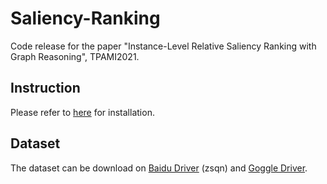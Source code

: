 # Saliency-Ranking
Code release for the paper "Instance-Level Relative Saliency Ranking with Graph Reasoning", TPAMI2021.

## Instruction
Please refer to [here](https://detectron2.readthedocs.io/en/latest/tutorials/install.html) for installation.

## Dataset
The dataset can be download on [Baidu Driver](https://pan.baidu.com/s/1vzH_av0zCFhTL4WqpbTVmQ) (zsqn) and [Goggle Driver](https://drive.google.com/file/d/1R-S9yT0khNehAaA1M13N0AQGOicJS7uh/view?usp=sharing).
